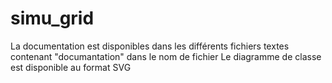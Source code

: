 # simu_grid
La documentation est disponibles dans les différents fichiers textes contenant "documantation" dans le nom de fichier
Le diagramme  de classe est disponible au format SVG
